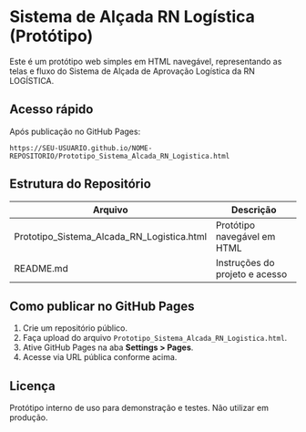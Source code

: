 
# Sistema de Alçada RN Logística (Protótipo)

Este é um protótipo web simples em HTML navegável, representando as telas e fluxo do Sistema de Alçada de Aprovação Logística da RN LOGÍSTICA.

## Acesso rápido
Após publicação no GitHub Pages:
```
https://SEU-USUARIO.github.io/NOME-REPOSITORIO/Prototipo_Sistema_Alcada_RN_Logistica.html
```

## Estrutura do Repositório
| Arquivo                                      | Descrição                         |
|----------------------------------------------|-----------------------------------|
| Prototipo_Sistema_Alcada_RN_Logistica.html   | Protótipo navegável em HTML       |
| README.md                                    | Instruções do projeto e acesso    |

## Como publicar no GitHub Pages
1. Crie um repositório público.
2. Faça upload do arquivo `Prototipo_Sistema_Alcada_RN_Logistica.html`.
3. Ative GitHub Pages na aba **Settings > Pages**.
4. Acesse via URL pública conforme acima.

## Licença
Protótipo interno de uso para demonstração e testes. Não utilizar em produção.

